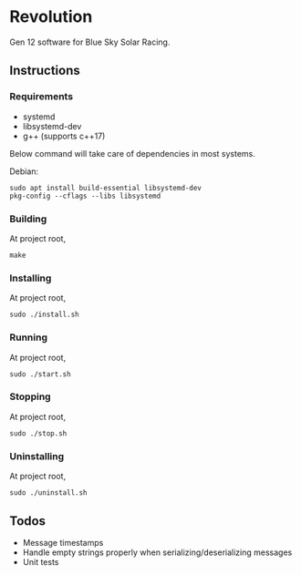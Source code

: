 # Revolution

Gen 12 software for Blue Sky Solar Racing.

## Instructions

### Requirements

- systemd
- libsystemd-dev
- g++ (supports c++17)

Below command will take care of dependencies in most systems.

Debian:

	sudo apt install build-essential libsystemd-dev
	pkg-config --cflags --libs libsystemd

### Building

At project root,

	make

### Installing

At project root,

	sudo ./install.sh

### Running

At project root,

	sudo ./start.sh

### Stopping

At project root,

	sudo ./stop.sh

### Uninstalling

At project root,

	sudo ./uninstall.sh

## Todos

- Message timestamps
- Handle empty strings properly when serializing/deserializing messages
- Unit tests

